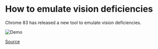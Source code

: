 # How to emulate vision deficiencies

Chrome 83 has released a new tool to emulate vision deficiencies.

![Demo](https://i.imgur.com/oXebBM2.gif)

[Source](https://developers.google.com/web/updates/2020/03/devtools?utm_source=devtools#vision-deficiences)
